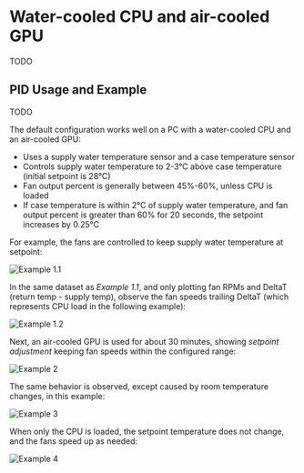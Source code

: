 # Water-cooled CPU and air-cooled GPU

TODO

## PID Usage and Example

TODO

The default configuration works well on a PC with a water-cooled CPU and an air-cooled GPU:

* Uses a supply water temperature sensor and a case temperature sensor
* Controls supply water temperature to 2-3°C above case temperature \(initial setpoint is 28°C\)
* Fan output percent is generally between 45%-60%, unless CPU is loaded
* If case temperature is within 2°C of supply water temperature, and fan output percent is greater than 60% for 20 seconds, the setpoint increases by 0.25°C

For example, the fans are controlled to keep supply water temperature at setpoint:

![Example 1.1](../.gitbook/assets/ex1.1.jpg)

In the same dataset as _Example 1.1_, and only plotting fan RPMs and DeltaT \(return temp - supply temp\), observe the fan speeds trailing DeltaT \(which represents CPU load in the following example\):

![Example 1.2](../.gitbook/assets/ex1.2.jpg)

Next, an air-cooled GPU is used for about 30 minutes, showing _setpoint adjustment_ keeping fan speeds within the configured range:

![Example 2](../.gitbook/assets/ex2.jpg)

The same behavior is observed, except caused by room temperature changes, in this example:

![Example 3](../.gitbook/assets/ex3.jpg)

When only the CPU is loaded, the setpoint temperature does not change, and the fans speed up as needed:

![Example 4](../.gitbook/assets/ex4.jpg)

